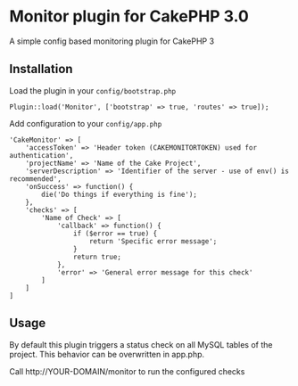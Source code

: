 # Monitor plugin for CakePHP 3.0

A simple config based monitoring plugin for CakePHP 3

## Installation

Load the plugin in your `config/bootstrap.php`

    Plugin::load('Monitor', ['bootstrap' => true, 'routes' => true]);

Add configuration to your `config/app.php`

    'CakeMonitor' => [
        'accessToken' => 'Header token (CAKEMONITORTOKEN) used for authentication',
        'projectName' => 'Name of the Cake Project',
        'serverDescription' => 'Identifier of the server - use of env() is recommended',
        'onSuccess' => function() {
            die('Do things if everything is fine');
        },
        'checks' => [
            'Name of Check' => [
                'callback' => function() {
                    if ($error == true) {
                        return 'Specific error message';
                    }
                    return true;
                },
                'error' => 'General error message for this check'
            ]
        ]
    ]

## Usage

By default this plugin triggers a status check on all MySQL tables of the project.
This behavior can be overwritten in app.php.

Call http://YOUR-DOMAIN/monitor to run the configured checks
